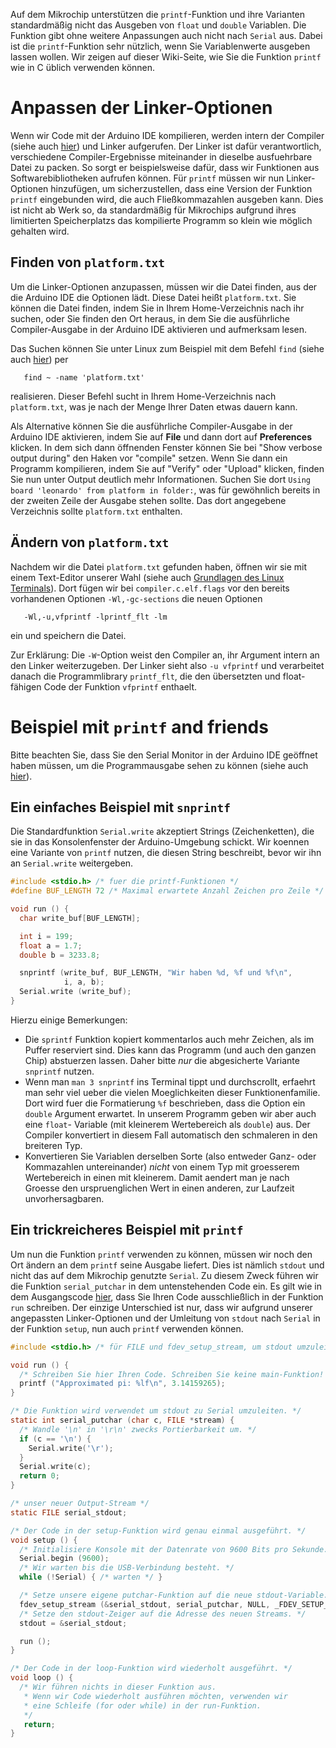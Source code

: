 Auf dem Mikrochip unterstützen die `printf`-Funktion und ihre Varianten
standardmäßig nicht das Ausgeben von `float` und `double` Variablen.
Die Funktion gibt ohne weitere Anpassungen auch nicht nach `Serial` aus.
Dabei ist die `printf`-Funktion sehr nützlich, wenn Sie Variablenwerte
ausgeben lassen wollen.
Wir zeigen auf dieser Wiki-Seite, wie Sie die Funktion `printf` wie in C
üblich verwenden können.

# Anpassen der Linker-Optionen

Wenn wir Code mit der Arduino IDE kompilieren, werden intern der Compiler
(siehe
auch [hier](Grundlagen-der-C-Programmierung)) und Linker aufgerufen. Der Linker
ist dafür verantwortlich, verschiedene Compiler-Ergebnisse miteinander in
dieselbe ausfuehrbare Datei zu packen.
So sorgt er beispielsweise dafür, dass wir Funktionen aus
Softwarebibliotheken aufrufen können.
Für `printf` müssen wir nun Linker-Optionen hinzufügen, um sicherzustellen,
dass eine Version der Funktion `printf` eingebunden wird, die auch
Fließkommazahlen ausgeben kann.
Dies ist nicht ab Werk so, da standardmäßig für Mikrochips aufgrund ihres
limitierten Speicherplatzs das kompilierte Programm so klein wie möglich
gehalten wird.

## Finden von `platform.txt`

Um die Linker-Optionen anzupassen, müssen wir die Datei finden, aus der die
Arduino IDE die Optionen lädt. Diese Datei heißt `platform.txt`.
Sie können die Datei finden, indem Sie in Ihrem Home-Verzeichnis nach ihr
suchen, oder Sie finden den Ort heraus, in dem Sie die ausführliche
Compiler-Ausgabe in der Arduino IDE aktivieren und aufmerksam lesen.

Das Suchen können Sie unter Linux zum Beispiel mit dem Befehl `find` (siehe
auch
[hier](Grundlagen-des-Linux-Terminals#erste-schritte)) per

       find ~ -name 'platform.txt'

realisieren. Dieser Befehl sucht in Ihrem Home-Verzeichnis nach
`platform.txt`, was je nach der Menge Ihrer Daten etwas dauern kann.

Als Alternative können Sie die ausführliche Compiler-Ausgabe in der Arduino IDE
aktivieren, indem Sie auf **File** und dann dort auf **Preferences** klicken.
In dem sich dann öffnenden Fenster können Sie bei "Show verbose output during"
den Haken vor "compile" setzen. Wenn Sie dann ein Programm kompilieren, indem
Sie auf "Verify" oder "Upload" klicken, finden Sie nun unter Output deutlich
mehr Informationen. Suchen Sie dort
`Using board 'leonardo' from platform in folder:`, was für gewöhnlich bereits
in der zweiten Zeile der Ausgabe stehen sollte.
Das dort angegebene Verzeichnis sollte `platform.txt` enthalten.

## Ändern von `platform.txt`

Nachdem wir die Datei `platform.txt` gefunden haben, öffnen wir sie mit einem
Text-Editor unserer Wahl (siehe auch
[Grundlagen des Linux Terminals](Grundlagen-des-Linux-Terminals#erste-schritte)).
Dort fügen wir bei `compiler.c.elf.flags` vor den bereits vorhandenen Optionen
`-Wl,-gc-sections` die neuen Optionen

       -Wl,-u,vfprintf -lprintf_flt -lm

ein und speichern die Datei.

Zur Erklärung:  Die `-W`-Option weist den Compiler an, ihr Argument intern
an den Linker weiterzugeben.  Der Linker sieht also `-u vfprintf` und
verarbeitet danach die Programmlibrary `printf_flt`, die den übersetzten
und float-fähigen Code der Funktion `vfprintf` enthaelt.

# Beispiel mit `printf` and friends

Bitte beachten Sie, dass Sie den Serial Monitor in der Arduino IDE geöffnet haben
müssen, um die Programmausgabe sehen zu können (siehe auch
[hier](Einrichten-der-Mikrochips#erste-schritte-nach-der-installation)).

## Ein einfaches Beispiel mit `snprintf`

Die Standardfunktion `Serial.write` akzeptiert Strings (Zeichenketten),
die sie in das Konsolenfenster der Arduino-Umgebung schickt.
Wir koennen eine Variante von `printf` nutzen, die diesen String
beschreibt, bevor wir ihn an `Serial.write` weitergeben.

```c
#include <stdio.h> /* fuer die printf-Funktionen */
#define BUF_LENGTH 72 /* Maximal erwartete Anzahl Zeichen pro Zeile */

void run () {
  char write_buf[BUF_LENGTH];

  int i = 199;
  float a = 1.7;
  double b = 3233.8;

  snprintf (write_buf, BUF_LENGTH, "Wir haben %d, %f und %f\n",
            i, a, b);
  Serial.write (write_buf);
}
```

Hierzu einige Bemerkungen:

 - Die `sprintf` Funktion kopiert kommentarlos auch mehr Zeichen, als
   im Puffer reserviert sind.  Dies kann das Programm (und auch
   den ganzen Chip) abstuerzen lassen.   Daher bitte *nur* die abgesicherte
   Variante `snprintf` nutzen.
 - Wenn man `man 3 snprintf` ins Terminal tippt und durchscrollt,
   erfaehrt man sehr viel ueber die vielen Moeglichkeiten dieser
   Funktionenfamilie.  Dort wird fuer die Formatierung `%f` beschrieben,
   dass die
   Option ein `double` Argument erwartet.  In unserem Programm
   geben wir aber auch eine `float`- Variable (mit kleinerem
   Wertebereich als `double`) aus.  Der Compiler konvertiert
   in diesem Fall automatisch den schmaleren in den breiteren Typ.
 - Konvertieren Sie Variablen derselben Sorte (also entweder
   Ganz- oder Kommazahlen untereinander) *nicht* von einem
   Typ mit groesserem Wertebereich in einen mit kleinerem.
   Damit aendert man je nach Groesse den urspruenglichen Wert in einen
   anderen, zur Laufzeit unvorhersagbaren.

## Ein trickreicheres Beispiel mit `printf`

Um nun die Funktion `printf` verwenden zu können, müssen wir noch den Ort ändern
an dem `printf` seine Ausgabe liefert. Dies ist nämlich `stdout` und nicht
das auf dem Mikrochip genutzte `Serial`.
Zu diesem Zweck führen wir die Funktion `serial_putchar` in dem untenstehenden
Code ein. Es gilt wie in dem Ausgangscode
[hier](Einrichten-der-Mikrochips#beispiel-für-ausgangscode), dass Sie Ihren Code
ausschließlich in der Funktion `run` schreiben. Der einzige Unterschied ist nur,
dass wir aufgrund unserer angepassten Linker-Optionen und der Umleitung von
`stdout` nach `Serial` in der Funktion `setup`, nun auch `printf` verwenden
können.

```c
#include <stdio.h> /* für FILE und fdev_setup_stream, um stdout umzuleiten */

void run () {
  /* Schreiben Sie hier Ihren Code. Schreiben Sie keine main-Funktion! */
  printf ("Approximated pi: %lf\n", 3.14159265);
}

/* Die Funktion wird verwendet um stdout zu Serial umzuleiten. */
static int serial_putchar (char c, FILE *stream) {
  /* Wandle '\n' in '\r\n' zwecks Portierbarkeit um. */
  if (c == '\n') {
    Serial.write('\r');
  }
  Serial.write(c);
  return 0;
}

/* unser neuer Output-Stream */
static FILE serial_stdout;

/* Der Code in der setup-Funktion wird genau einmal ausgeführt. */
void setup () {
  /* Initialisiere Konsole mit der Datenrate von 9600 Bits pro Sekunde. */
  Serial.begin (9600);
  /* Wir warten bis die USB-Verbindung besteht. */
  while (!Serial) { /* warten */ }

  /* Setze unsere eigene putchar-Funktion auf die neue stdout-Variable. */
  fdev_setup_stream (&serial_stdout, serial_putchar, NULL, _FDEV_SETUP_WRITE);
  /* Setze den stdout-Zeiger auf die Adresse des neuen Streams. */
  stdout = &serial_stdout;

  run ();
}

/* Der Code in der loop-Funktion wird wiederholt ausgeführt. */
void loop () {
  /* Wir führen nichts in dieser Funktion aus.
   * Wenn wir Code wiederholt ausführen möchten, verwenden wir
   * eine Schleife (for oder while) in der run-Funktion.
   */
   return;
}
```
